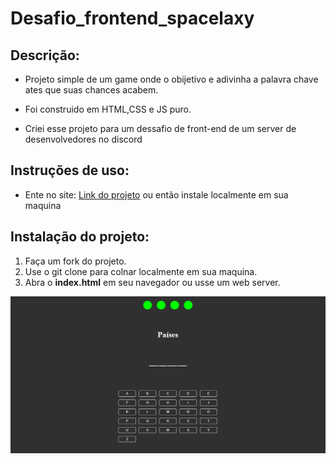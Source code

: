 # Desafio_frontend_spacelaxy

## Descrição:
- Projeto simple de um game onde o obijetivo e adivinha a palavra chave ates que suas chances acabem.

- Foi construido em HTML,CSS e JS puro.

- Criei esse projeto para um dessafio de front-end de um server de desenvolvedores no discord

## Instruções de uso:
- Ente no site: [Link do projeto](https://main--wallacegame.netlify.app/) ou então instale localmente em sua maquina

## Instalação do projeto:
1. Faça um fork do projeto.
2. Use o git clone para colnar localmente em sua maquina.
3. Abra o **index.html** em seu navegador ou usse um web server.

<img src="image.png" alt="TPrint do projeto">
